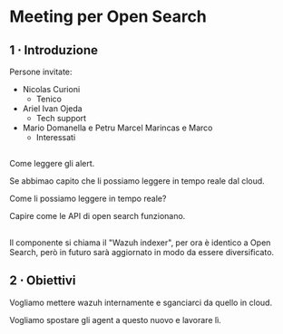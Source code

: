 # Meeting per Open Search

## 1 ⋅ Introduzione

Persone invitate:
- Nicolas Curioni 
  - Tenico
- Ariel Ivan Ojeda
  - Tech support
- Mario Domanella e Petru Marcel Marincas e Marco
  - Interessati

## 

Come leggere gli alert. 

Se abbimao capito che li possiamo leggere in tempo reale dal cloud.

Come li possiamo leggere in tempo reale?

Capire come le API di open search funzionano.

##

Il componente si chiama il "Wazuh indexer", per ora è identico a Open Search, però in futuro sarà aggiornato in modo da essere diversificato.











## 2 ⋅ Obiettivi

Vogliamo mettere wazuh internamente e sganciarci da quello in cloud.

Vogliamo spostare gli agent a questo nuovo e lavorare lì.